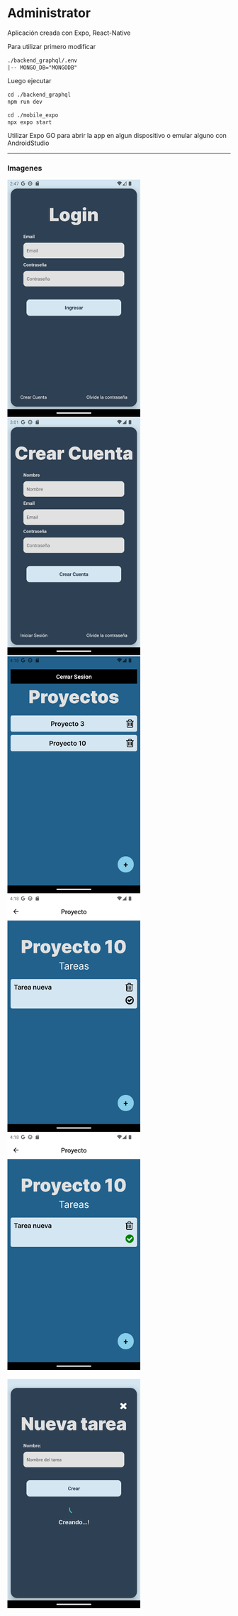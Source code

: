 # Administrator

Aplicación creada con Expo, React-Native

Para utilizar primero modificar

```
./backend_graphql/.env
|-- MONGO_DB="MONGODB"

```

Luego ejecutar

```
cd ./backend_graphql
npm run dev
```

```
cd ./mobile_expo
npx expo start
```

Utilizar Expo GO para abrir la app en algun dispositivo o emular alguno con AndroidStudio

---

### Imagenes

<img src="https://raw.githubusercontent.com/ufedev/Administrator/f00e40b73c827170f52ccb762b7e7d492a3e17eb/administrator%20photos/login.png" alt='Login' width='300'/>
<img src="https://raw.githubusercontent.com/ufedev/Administrator/f00e40b73c827170f52ccb762b7e7d492a3e17eb/administrator%20photos/cuenta.png" alt="Cuenta" width='300'/>
<img src="https://raw.githubusercontent.com/ufedev/Administrator/f00e40b73c827170f52ccb762b7e7d492a3e17eb/administrator%20photos/proyectos.png" alt="Proyectos" width='300'/>
<img src="https://raw.githubusercontent.com/ufedev/Administrator/f00e40b73c827170f52ccb762b7e7d492a3e17eb/administrator%20photos/proyectoT.png" alt="proyecto1" width='300'/>
<img src="https://raw.githubusercontent.com/ufedev/Administrator/f00e40b73c827170f52ccb762b7e7d492a3e17eb/administrator%20photos/tareaCompleta.png" alt="proyecto Tarea Completa" width='300'/>
<img src="https://raw.githubusercontent.com/ufedev/Administrator/f00e40b73c827170f52ccb762b7e7d492a3e17eb/administrator%20photos/tarean.png" alt="Nueva Tarea" width='300'/>
